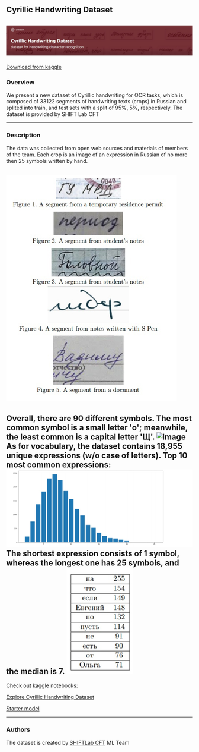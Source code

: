 ## Cyrillic Handwriting Dataset

![Image](readme_images/header.jpg)
---
[Download from kaggle](https://www.kaggle.com/constantinwerner/cyrillic-handwriting-dataset)
### Overview

We present a new dataset of Cyrillic handwriting for OCR tasks, which is composed of 33122 segments of handwriting texts (crops) in Russian and splited into train, and test sets with a split of 95%, 5%, respectively. The dataset is provided by SHIFT Lab CFT

---
### Description
The data was collected from open web sources and materials of members of the team. Each crop is an image of an expression in Russian of no more then 25 symbols written by hand.


![Image](readme_images/fig1.jpg)
---
Overall, there are 90 different symbols. The most common symbol is a small letter 'o'; meanwhile, the least common is a capital letter 'Щ'.
![Image](readme_images/fig5.jpg)
As for vocabulary, the dataset contains 18,955 unique expressions (w/o case of letters). Top 10 most common expressions:
![Image](readme_images/fig4.jpg)
The shortest expression consists of 1 symbol, whereas the longest one has 25 symbols, and the median is 7.
![Image](readme_images/fig3.jpg)
---
Check out kaggle notebooks:

[Explore Cyrillic Handwriting Dataset](https://www.kaggle.com/constantinwerner/explore-cyrillic-handwriting-dataset) 

[Starter model](https://www.kaggle.com/constantinwerner/resnet-transformer-cyrillic-handwriting) 



--- 
### Authors
The dataset is created by [SHIFTLab CFT]( https://team.cft.ru/start/lab) ML Team


